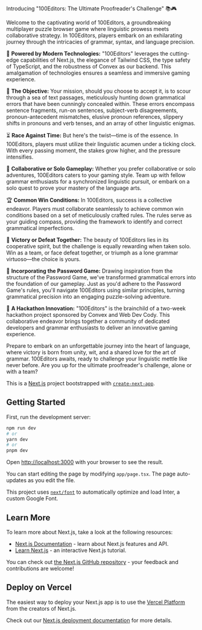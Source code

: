 Introducing "100Editors: The Ultimate Proofreader's Challenge" 📚🎮

Welcome to the captivating world of 100Editors, a groundbreaking multiplayer puzzle browser game where linguistic prowess meets collaborative strategy. In 100Editors, players embark on an exhilarating journey through the intricacies of grammar, syntax, and language precision.

🧰 **Powered by Modern Technologies:** "100Editors" leverages the cutting-edge capabilities of Next.js, the elegance of Tailwind CSS, the type safety of TypeScript, and the robustness of Convex as our backend. This amalgamation of technologies ensures a seamless and immersive gaming experience.

📖 **The Objective:** Your mission, should you choose to accept it, is to scour through a sea of text passages, meticulously hunting down grammatical errors that have been cunningly concealed within. These errors encompass sentence fragments, run-on sentences, subject-verb disagreements, pronoun-antecedent mismatches, elusive pronoun references, slippery shifts in pronouns and verb tenses, and an array of other linguistic enigmas.

⏳ **Race Against Time:** But here's the twist—time is of the essence. In 100Editors, players must utilize their linguistic acumen under a ticking clock. With every passing moment, the stakes grow higher, and the pressure intensifies.

🤝 **Collaborative or Solo Gameplay:** Whether you prefer collaborative or solo adventures, 100Editors caters to your gaming style. Team up with fellow grammar enthusiasts for a synchronized linguistic pursuit, or embark on a solo quest to prove your mastery of the language arts.

🏆 **Common Win Conditions:** In 100Editors, success is a collective endeavor. Players must collaborate seamlessly to achieve common win conditions based on a set of meticulously crafted rules. The rules serve as your guiding compass, providing the framework to identify and correct grammatical imperfections.

🎉 **Victory or Defeat Together:** The beauty of 100Editors lies in its cooperative spirit, but the challenge is equally rewarding when taken solo. Win as a team, or face defeat together, or triumph as a lone grammar virtuoso—the choice is yours.

🔐 **Incorporating the Password Game:** Drawing inspiration from the structure of the Password Game, we've transformed grammatical errors into the foundation of our gameplay. Just as you'd adhere to the Password Game's rules, you'll navigate 100Editors using similar principles, turning grammatical precision into an engaging puzzle-solving adventure.

🚀 **A Hackathon Innovation:** "100Editors" is the brainchild of a two-week hackathon project sponsored by Convex and Web Dev Cody. This collaborative endeavor brings together a community of dedicated developers and grammar enthusiasts to deliver an innovative gaming experience.

Prepare to embark on an unforgettable journey into the heart of language, where victory is born from unity, wit, and a shared love for the art of grammar. 100Editors awaits, ready to challenge your linguistic mettle like never before. Are you up for the ultimate proofreader's challenge, alone or with a team?

This is a [Next.js](https://nextjs.org/) project bootstrapped with [`create-next-app`](https://github.com/vercel/next.js/tree/canary/packages/create-next-app).

## Getting Started

First, run the development server:

```bash
npm run dev
# or
yarn dev
# or
pnpm dev
```

Open [http://localhost:3000](http://localhost:3000) with your browser to see the result.

You can start editing the page by modifying `app/page.tsx`. The page auto-updates as you edit the file.

This project uses [`next/font`](https://nextjs.org/docs/basic-features/font-optimization) to automatically optimize and load Inter, a custom Google Font.

## Learn More

To learn more about Next.js, take a look at the following resources:

- [Next.js Documentation](https://nextjs.org/docs) - learn about Next.js features and API.
- [Learn Next.js](https://nextjs.org/learn) - an interactive Next.js tutorial.

You can check out [the Next.js GitHub repository](https://github.com/vercel/next.js/) - your feedback and contributions are welcome!

## Deploy on Vercel

The easiest way to deploy your Next.js app is to use the [Vercel Platform](https://vercel.com/new?utm_medium=default-template&filter=next.js&utm_source=create-next-app&utm_campaign=create-next-app-readme) from the creators of Next.js.

Check out our [Next.js deployment documentation](https://nextjs.org/docs/deployment) for more details.

